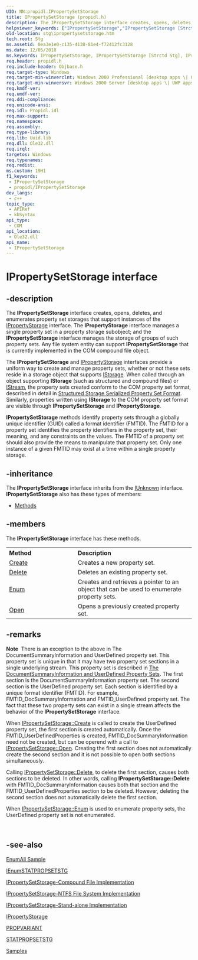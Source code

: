 ```yaml
---
UID: NN:propidl.IPropertySetStorage
title: IPropertySetStorage (propidl.h)
description: The IPropertySetStorage interface creates, opens, deletes, and enumerates property set storages that support instances of the IPropertyStorage interface.
helpviewer_keywords: ["IPropertySetStorage","IPropertySetStorage [Strctd Stg]","IPropertySetStorage interface [Structured Storage]","IPropertySetStorage interface [Structured Storage]","described","_stg_ipropertysetstorage","propidl/IPropertySetStorage","stg.ipropertysetstorage"]
old-location: stg\ipropertysetstorage.htm
tech.root: Stg
ms.assetid: 0ea3e1e0-c135-4138-81e4-f72412fc3128
ms.date: 12/05/2018
ms.keywords: IPropertySetStorage, IPropertySetStorage [Strctd Stg], IPropertySetStorage interface [Structured Storage], IPropertySetStorage interface [Structured Storage],described, _stg_ipropertysetstorage, propidl/IPropertySetStorage, stg.ipropertysetstorage
req.header: propidl.h
req.include-header: Objbase.h
req.target-type: Windows
req.target-min-winverclnt: Windows 2000 Professional [desktop apps \| UWP apps]
req.target-min-winversvr: Windows 2000 Server [desktop apps \| UWP apps]
req.kmdf-ver: 
req.umdf-ver: 
req.ddi-compliance: 
req.unicode-ansi: 
req.idl: Propidl.idl
req.max-support: 
req.namespace: 
req.assembly: 
req.type-library: 
req.lib: Uuid.lib
req.dll: Ole32.dll
req.irql: 
targetos: Windows
req.typenames: 
req.redist: 
ms.custom: 19H1
f1_keywords:
 - IPropertySetStorage
 - propidl/IPropertySetStorage
dev_langs:
 - c++
topic_type:
 - APIRef
 - kbSyntax
api_type:
 - COM
api_location:
 - Ole32.dll
api_name:
 - IPropertySetStorage
---
```


# IPropertySetStorage interface


## -description

The 
<b>IPropertySetStorage</b> interface creates, opens, deletes, and enumerates property set storages that support instances of the 
<a href="/windows/desktop/api/propidl/nn-propidl-ipropertystorage">IPropertyStorage</a> interface. The 
<b>IPropertyStorage</b> interface manages a single property set in a property storage subobject; and the 
<b>IPropertySetStorage</b> interface manages the storage of groups of such property sets. Any file system entity can support 
<b>IPropertySetStorage</b> that is currently implemented in the COM compound file object.

The 
<b>IPropertySetStorage</b> and 
<a href="/windows/desktop/api/propidl/nn-propidl-ipropertystorage">IPropertyStorage</a> interfaces provide a uniform way to create and manage property sets, whether or not these sets reside in a storage object that supports 
<a href="/windows/desktop/api/objidl/nn-objidl-istorage">IStorage</a>. When called through an object supporting 
<b>IStorage</b> (such as structured and compound files) or 
<a href="/windows/desktop/api/objidl/nn-objidl-istream">IStream</a>, the property sets created conform to the COM property set format, described in detail in 
<a href="/windows/desktop/Stg/structured-storage-serialized-property-set-format">Structured Storage Serialized Property Set Format</a>. Similarly, properties written using 
<b>IStorage</b> to the COM property set format are visible through 
<b>IPropertySetStorage</b> and 
<b>IPropertyStorage</b>.

<b>IPropertySetStorage</b> methods identify property sets through a globally unique identifier (GUID) called a format identifier (FMTID). The FMTID for a property set identifies the property identifiers in the property set, their meaning, and any constraints on the values. The FMTID of a property set should also provide the means to manipulate that property set. Only one instance of a given FMTID may exist at a time within a single property storage.

## -inheritance

The <b xmlns:loc="http://microsoft.com/wdcml/l10n">IPropertySetStorage</b> interface inherits from the <a href="/windows/desktop/api/unknwn/nn-unknwn-iunknown">IUnknown</a> interface. <b>IPropertySetStorage</b> also has these types of members:
<ul>
<li><a href="https://docs.microsoft.com/">Methods</a></li>
</ul>

## -members

The <b>IPropertySetStorage</b> interface has these methods.
<table class="members" id="memberListMethods">
<tr>
<th align="left" width="37%">Method</th>
<th align="left" width="63%">Description</th>
</tr>
<tr data="declared;">
<td align="left" width="37%">
<a href="/windows/desktop/api/propidl/nf-propidl-ipropertysetstorage-create">Create</a>
</td>
<td align="left" width="63%">
Creates a new property set.

</td>
</tr>
<tr data="declared;">
<td align="left" width="37%">
<a href="/windows/desktop/api/propidl/nf-propidl-ipropertysetstorage-delete">Delete</a>
</td>
<td align="left" width="63%">
Deletes an existing property set.

</td>
</tr>
<tr data="declared;">
<td align="left" width="37%">
<a href="/windows/desktop/api/propidl/nf-propidl-ipropertysetstorage-enum">Enum</a>
</td>
<td align="left" width="63%">
Creates and retrieves a pointer to an object that can be used to enumerate property sets.

</td>
</tr>
<tr data="declared;">
<td align="left" width="37%">
<a href="/windows/desktop/api/propidl/nf-propidl-ipropertysetstorage-open">Open</a>
</td>
<td align="left" width="63%">
Opens a previously created property set.

</td>
</tr>
</table>

## -remarks

<div class="alert"><b>Note</b>  There is an exception to the above in The DocumentSummaryInformation and UserDefined property set. This property set is unique in that it may have two property set sections in a single underlying stream. This property set is described in <a href="/windows/desktop/Stg/the-documentsummaryinformation-and-userdefined-property-sets">The DocumentSummaryInformation and UserDefined Property Sets</a>. The first section is the DocumentSummaryInformation property set. The second section is the UserDefined property set. Each section is identified by a unique format identifier (FMTID).  For example, FMTID_DocSummaryInformation and FMTID_UserDefined property set. The fact that these two property sets can exist in a single stream affects the behavior of the <b>IPropertySetStorage</b> interface.<p class="note">When <a href="/windows/desktop/api/propidl/nf-propidl-ipropertysetstorage-create">IPropertySetStorage::Create</a> is called to create the UserDefined property set, the first section is created automatically. Once the FMTID_UserDefinedProperties is created, FMTID_DocSummaryInformation need not be created, but can be operend with a call to <a href="/windows/desktop/api/propidl/nf-propidl-ipropertysetstorage-open">IPropertySetStorage::Open</a>. Creating the first section does not automatically create the second section and it is not possible to open both sections simultaneously.

<p class="note">Calling <a href="/windows/desktop/api/propidl/nf-propidl-ipropertysetstorage-delete">IPropertySetStorage::Delete</a>, to delete the first section, causes both sections to be deleted.  In other words, calling <b>IPropertySetStorage::Delete</b> with FMTID_DocSummaryInformation causes both that section and the FMTID_UserDefinedProperties section to be deleted. However, deleting the second section does not automatically delete the first section.

<p class="note">When <a href="/windows/desktop/api/propidl/nf-propidl-ipropertysetstorage-enum">IPropertySetStorage::Enum</a> is used to enumerate property sets, the UserDefined property set is not enumerated.

</div>
<div> </div>

## -see-also

<a href="/windows/desktop/Stg/enumall-sample">EnumAll Sample</a>



<a href="/windows/desktop/api/propidl/nn-propidl-ienumstatpropsetstg">IEnumSTATPROPSETSTG</a>



<a href="/windows/desktop/Stg/ipropertysetstorage-compound-file-implementation">IPropertySetStorage-Compound File Implementation</a>



<a href="/windows/desktop/Stg/ipropertysetstorage-ntfs-file-system-implementation">IPropertySetStorage-NTFS File System Implementation</a>



<a href="/windows/desktop/Stg/ipropertysetstorage-stand-alone-implementation">IPropertySetStorage-Stand-alone Implementation</a>



<a href="/windows/desktop/api/propidl/nn-propidl-ipropertystorage">IPropertyStorage</a>



<a href="/windows/desktop/api/propidl/ns-propidl-propvariant">PROPVARIANT</a>



<a href="/windows/desktop/api/propidl/ns-propidl-statpropsetstg">STATPROPSETSTG</a>



<a href="/windows/desktop/Stg/samples">Samples</a>